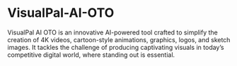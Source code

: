 # VisualPal-AI-OTO
VisualPal AI OTO is an innovative AI-powered tool crafted to simplify the creation of 4K videos, cartoon-style animations, graphics, logos, and sketch images. It tackles the challenge of producing captivating visuals in today’s competitive digital world, where standing out is essential.
